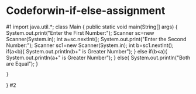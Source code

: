 # Codeforwin-if-else-assignment
#1
import java.util.*;
class Main {
    public static void main(String[] args) {
        System.out.print("Enter the First Number:");
        Scanner sc=new Scanner(System.in);
        int a=sc.nextInt();
        System.out.print("Enter the Second Number:");
        Scanner sc1=new Scanner(System.in);
        int b=sc1.nextInt();
        if(a<b){
            System.out.println(b+" is Greater Number");
        }
        else if(b<a){
            System.out.println(a+" is Greater Number");
        }
        else{
            System.out.println("Both are Equal");
        }
        
        
    }
}
#2

